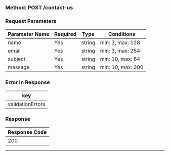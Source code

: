 ### **Method:** POST /contact-us

### Request Parameters

| Parameter Name | Required | Type   | Conditions        |
| -------------- | -------- | ------ | ----------------- |
| name           | Yes      | string | min: 3, max: 128  |
| email          | Yes      | string | min: 3, max: 254  |
| subject        | Yes      | string | min: 10, max: 64  |
| message        | Yes      | string | min: 10, max: 300 |

### Error In Response

| key              |
| ---------------- |
| validationErrors |

### Response

| Response Code |
| ------------- |
| 200           |

---
